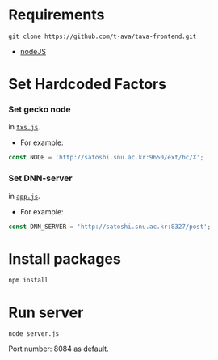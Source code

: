 # Requirements

```
git clone https://github.com/t-ava/tava-frontend.git
```

* [nodeJS](https://nodejs.org/en/download/)

# Set Hardcoded Factors

### Set gecko node

in [`txs.js`](https://github.com/t-ava/tava-frontend/blob/66a17e550e5ca30b5047898738a95dd6d5a34314/frontend/public/js/txs.js#L15).

* For example: 
```javascript
const NODE = 'http://satoshi.snu.ac.kr:9650/ext/bc/X';
```

### Set DNN-server

in [`app.js`](https://github.com/t-ava/tava-frontend/blob/66a17e550e5ca30b5047898738a95dd6d5a34314/frontend/public/js/app.js#L17).

* For example: 
```javascript
const DNN_SERVER = 'http://satoshi.snu.ac.kr:8327/post';
```

# Install packages
```
npm install
```

# Run server
```
node server.js
```

Port number: 8084 as default.
